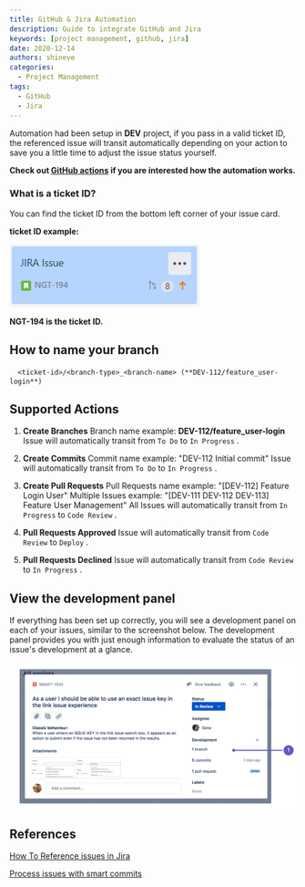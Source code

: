 ```yaml
---
title: GitHub & Jira Automation
description: Guide to integrate GitHub and Jira
keywords: [project management, github, jira]
date: 2020-12-14
authors: shineve
categories:
  - Project Management
tags:
  - GitHub
  - Jira
---
```


Automation had been setup in **DEV** project, if you pass in a valid ticket ID, the referenced issue will transit automatically depending on your action to save you a little time to adjust the issue status yourself.

**Check out [GitHub actions](https://github.com/features/actions) if you are interested how the automation works.**

### What is a ticket ID?

You can find the ticket ID from the bottom left corner of your issue card.

**ticket ID example:**

![ticket id](ticket.png)

**NGT-194 is the ticket ID.**

## How to name your branch

```text
  <ticket-id>/<branch-type>_<branch-name> (**DEV-112/feature_user-login**)
```

<!--truncate-->

## Supported Actions

1. **Create Branches**
   Branch name example: **DEV-112/feature_user-login**
   Issue will automatically transit from `To Do` to `In Progress` .

2. **Create Commits**
   Commit name example: "DEV-112 Initial commit"
   Issue will automatically transit from `To Do` to `In Progress` .

3. **Create Pull Requests**
   Pull Requests name example: "[DEV-112] Feature Login User"
   Multiple Issues example: "[DEV-111 DEV-112 DEV-113] Feature User Management"
   All Issues will automatically transit from `In Progress` to `Code Review` .

4. **Pull Requests Approved**
   Issue will automatically transit from `Code Review` to `Deploy` .

5. **Pull Requests Declined**
   Issue will automatically transit from `Code Review` to `In Progress` .

## View the development panel

If everything has been set up correctly, you will see a development panel on each of your issues, similar to the screenshot below. The development panel provides you with just enough information to evaluate the status of an issue's development at a glance.

![development panel](development-panel.png)

## References

[How To Reference issues in Jira](https://support.atlassian.com/jira-software-cloud/docs/reference-issues-in-your-development-work/)

[Process issues with smart commits](https://support.atlassian.com/jira-software-cloud/docs/process-issues-with-smart-commits/)
